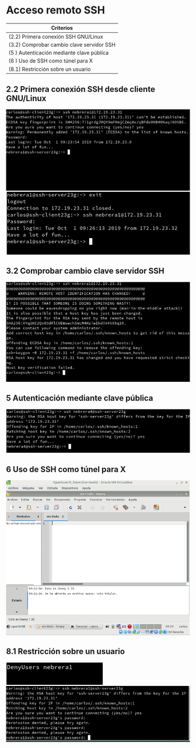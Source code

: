 
# Acceso remoto SSH

| Criterios             |
| --------------------- |
| (2.2) Primera conexión SSH GNU/Linux       |
| (3.2) Comprobar cambio clave servidor SSH  |
| (5  ) Autenticación mediante clave pública |
| (6  ) Uso de SSH como túnel para X         |
| (8.1) Restricción sobre un usuario         |

## 2.2 Primera conexión SSH desde cliente GNU/Linux

![Comprobar1](img/15_add_ssh.png)
![Comprobar2](img/16_add_ssh.png)

## 3.2 Comprobar cambio clave servidor SSH

![Comprobar3](img/25_1_add_ssh.png)

## 5 Autenticación mediante clave pública

![Comprobar4](img/28_add_ssh.png)

## 6 Uso de SSH como túnel para X

![Comprobar5](img/33_add_ssh.png)


## 8.1 Restricción sobre un usuario
![Comprobar6](img/37_add_ssh.png)
![Comprobar7](img/38_add_ssh.png)
